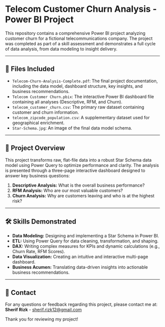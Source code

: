 # Telecom Customer Churn Analysis - Power BI Project

This repository contains a comprehensive Power BI project analyzing customer churn for a fictional telecommunications company. The project was completed as part of a skill assessment and demonstrates a full cycle of data analysis, from data modeling to insight delivery.

---

## 📂 Files Included

*   `Telecom-Churn-Analysis-Complete.pdf`: The final project documentation, including the data model, dashboard structure, key insights, and business recommendations.
*   `Telecom Customer Churn.pbix`: The interactive Power BI dashboard file containing all analyses (Descriptive, RFM, and Churn).
*   `telecom_customer_churn.csv`: The primary raw dataset containing customer and churn information.
*   `telecom_zipcode_population.csv`: A supplementary dataset used for geographical enrichment.
*   `Star-Schema.jpg`: An image of the final data model schema.

---

## 🎯 Project Overview

This project transforms raw, flat-file data into a robust Star Schema data model using Power Query to optimize performance and clarity. The analysis is presented through a three-page interactive dashboard designed to answer key business questions:

1.  **Descriptive Analysis:** What is the overall business performance?
2.  **RFM Analysis:** Who are our most valuable customers?
3.  **Churn Analysis:** Why are customers leaving and who is at the highest risk?

---

## 🛠️ Skills Demonstrated

*   **Data Modeling:** Designing and implementing a Star Schema in Power BI.
*   **ETL:** Using Power Query for data cleaning, transformation, and shaping.
*   **DAX:** Writing complex measures for KPIs and dynamic calculations (e.g., Churn Rate, RFM Scores).
*   **Data Visualization:** Creating an intuitive and interactive multi-page dashboard.
*   **Business Acumen:** Translating data-driven insights into actionable business recommendations.

---

## 📧 Contact

For any questions or feedback regarding this project, please contact me at:
**Sherif Rizk** - [sherif.rizk12@gmail.com](mailto:sherif.rizk12@gmail.com)

Thank you for reviewing my project!
